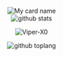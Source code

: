 
<div align="center">

![My card name](https://cardivo.vercel.app/api?name=Viper-x0%20&description=Hey%20You%20Welcome%20To%20My%20Profile%20💗&image=https://avatars.githubusercontent.com/u/88338865?v=4&backgroundColor=%23e4f2f6&instagram=_viper.x0_&github=Viper-X0&)
<BR>
![github stats](https://github-readme-stats.vercel.app/api?username=Viper-X0&show_icons=true&theme=radical)
<BR>
<p align="center"> <img src="https://komarev.com/ghpvc/?username=Viper-X0&label=Visitors%20count&color=10d9c3&style=plastic" alt="Viper-X0" /> </p>

![github toplang](https://github-readme-stats.vercel.app/api/top-langs/?username=Viper-X0&layout=compact&theme=nightowl)
  

